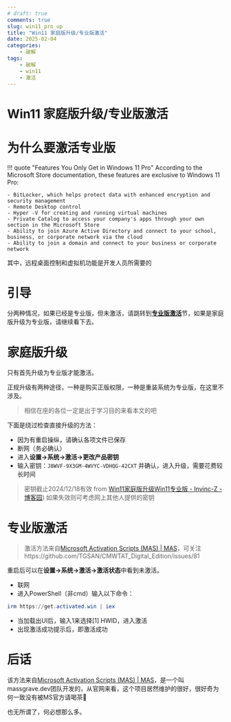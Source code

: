 ```yaml
---
# draft: true
comments: true
slug: win11_pro_up
title: "Win11 家庭版升级/专业版激活"
date: 2025-02-04
categories: 
    - 破解
tags:
    - 破解
    - win11
    - 激活
---
```

# Win11 家庭版升级/专业版激活

<!-- more -->
# 为什么要激活专业版

!!! quote "Features You Only Get in Windows 11 Pro"
    According to the Microsoft Store documentation, these features are exclusive to Windows 11 Pro:

    - BitLocker, which helps protect data with enhanced encryption and security management
    - Remote Desktop control
    - Hyper -V for creating and running virtual machines
    - Private Catalog to access your company's apps through your own section in the Microsoft Store
    - Ability to join Azure Active Directory and connect to your school, business, or corporate network via the cloud
    - Ability to join a domain and connect to your business or corporate network

其中，远程桌面控制和虚拟机功能是开发人员所需要的

# 引导

分两种情况，如果已经是专业版，但未激活，请跳转到[**专业版激活**](#_4)节，如果是家庭版升级为专业版，请继续看下去。

# 家庭版升级

只有首先升级为专业版才能激活。

正规升级有两种途径，一种是购买正版权限，一种是重装系统为专业版，在这里不涉及。

> 相信在座的各位一定是出于学习目的来看本文的吧
> 

下面是绕过检查直接升级的方法：

- 因为有重启操纵，请确认各项文件已保存
- 断网（务必确认）
- 进入**设置→系统→激活→更改产品密钥**
- 输入密钥：`J8WVF-9X3GM-4WVYC-VDHQG-42CXT` 并确认，进入升级，需要花费较长时间

> 密钥截止2024/12/18有效 from [Win11家庭版升级Win11专业版 - Invinc-Z - 博客园](https://www.cnblogs.com/Invinc-Z/p/18320144))
如果失效则可考虑网上其他人提供的密钥
> 

# 专业版激活
> 激活方法来自[Microsoft Activation Scripts (MAS) | MAS](https://massgrave.dev/)，可关注https://github.com/TGSAN/CMWTAT_Digital_Edition/issues/81

重启后可以在**设置→系统→激活→激活状态**中看到未激活。


- 联网
- 进入PowerShell（非cmd）输入以下命令：

```powershell
irm https://get.activated.win | iex
```

- 当加载出UI后，输入1来选择[1] HWID，进入激活
- 出现激活成功提示后，即激活成功

# 后话

该方法来自[Microsoft Activation Scripts (MAS) | MAS](https://massgrave.dev/)，是一个叫massgrave.dev团队开发的，从官网来看，这个项目居然维护的很好，很好奇为何一致没有被MS官方请喝茶🤔

也无所谓了，何必想那么多。